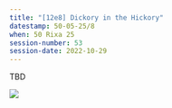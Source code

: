 ```yaml
---
title: "[12e8] Dickory in the Hickory"
datestamp: 50-05-25/8
when: 50 Rixa 25
session-number: 53
session-date: 2022-10-29
---
```


TBD

[![](https://3.bp.blogspot.com/-NZhXneP2ebs/WqGsLjOZsDI/AAAAAAAAV54/trjq-bZb6nI2yVtYfMxgWGptn7L8AAdtwCK4BGAYYCw/s1600/druid-2.jpg)](http://www.castlemacdnd.com/2018/03/lost-mine-of-phandelver-character.html)
